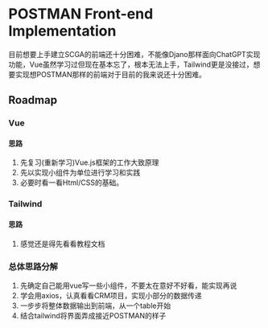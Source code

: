 # POSTMAN Front-end Implementation 
目前想要上手建立SCGA的前端还十分困难，不能像Djano那样面向ChatGPT实现功能，Vue虽然学习过但现在基本忘了，根本无法上手，Tailwind更是没接过，想要实现想POSTMAN那样的前端对于目前的我来说还十分困难。
## Roadmap
### Vue
#### 思路
1. 先复习(重新学习)Vue.js框架的工作大致原理
2. 先以实现小组件为单位进行学习和实践
3. 必要时看一看Html/CSS的基础。

### Tailwind
#### 思路
1. 感觉还是得先看看教程文档


### 总体思路分解
1. 先确定自己能用vue写一些小组件，不要太在意好不好看，能实现再说
2. 学会用axios，认真看看CRM项目，实现小部分的数据传递
3. 一步步将整体数据输出到前端，从一个table开始
4. 结合tailwind将界面弄成接近POSTMAN的样子